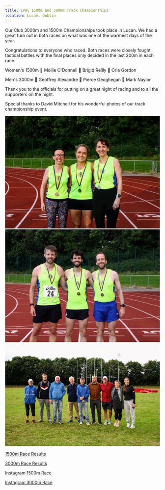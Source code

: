 ```yaml
---
title: LVAC 1500m and 3000m Track Championships
location: Lucan, Dublin
---
```


Our Club 3000m and 1500m Championships took place in Lucan. We had a great turn out in both races on what was one of the warmest days of the year.

Congratulations to everyone who raced. Both races were closely fought tactical battles with the final places only decided in the last 200m in each race.

Women's 1500m
🥇 Mollie O'Donnell
🥈 Brigid Reilly
🥉 Orla Gordon

Men's 3000m
🥇 Geoffrey Alexandre 
🥈 Pierce Geoghegan
🥉 Mark Naylor

Thank you to the officials for putting on a great night of racing and to all the supporters on the night.

Special thanks to David Mitchell for his wonderful photos of our track championship event.

<img src="/assets/images/races/2023-lvac-1500m/medal-winners.jpg" class="img-fluid" alt="1500m Medal Winners">

<img src="/assets/images/races/2023-lvac-3000m/medal-winners.jpg" class="img-fluid" alt="3000m Medal Winners">

<img src="/assets/images/races/2023-lvac-3000m/race-officials.jpeg" class="img-fluid" alt="Race Officials">

<a href="/races/2023-07-12-LVAC-Track-1500m/" target="_blank" rel="noopener noreferrer">1500m Race Results</a>

<a href="/races/2023-07-12-LVAC-Track-3000m/" target="_blank" rel="noopener noreferrer">3000m Race Results</a>

<a href="https://www.instagram.com/reel/Cuq_Xy5r2QZ/" target="_blank" rel="noopener noreferrer">Instagram 1500m Race</a>

<a href="https://www.instagram.com/reel/CurAYjPO2_A/" target="_blank" rel="noopener noreferrer">Instagram 3000m Race</a>
